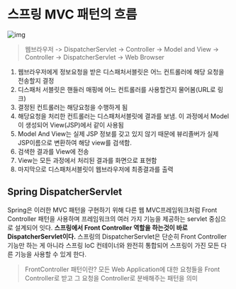 # 스프링 MVC 패턴의 흐름

![img](https://t1.daumcdn.net/cfile/tistory/2247684E565C021913)

> 웹브라우저 -> DispatcherServlet -> Controller -> Model and View -> Controller -> DispatcherServlet -> Web Browser


1. 웹브라우저에게 정보요청을 받은 디스패처서블릿은 어느 컨트롤러에 해당 요청을 전송할지 결정
2. 디스패처 서블릿은 핸들러 매핑에 어느 컨트롤러를 사용할건지 물어봄(URL로 링크)
3. 결정된 컨트롤러는 해당요청을 수행하게 됨
4. 해당요청을 처리한 컨트롤러는 디스패처서블릿에 결과를 보냄. 이 과정에서 Model이 생성되어 View(JSP)에서 같이 사용됨
5. Model And View는 실제 JSP 정보를 갖고 있지 않기 때문에 뷰리졸버가 실제 JSP이름으로 변환하여 해당 view를 검색함.
6. 검색한 결과를 View에 전송
7. View는 모든 과정에서 처리된 결과를 화면으로 표현함
8. 마지막으로 디스패처서블릿이 웹브라우저에 최종결과를 출력



## Spring DispatcherServlet

Spring은 이러한 MVC 패턴을 구현하기 위해 다른 웹 MVC프레임워크처럼 Front Controller 패턴을 사용하며 프레임워크의 여러 가지 기능을 제공하는 servlet 중심으로 설계되어 잇다. **스프링에서 Front Controller 역할을 하는것이 바로 DispatcherServlet이다.** 스프링의 DispatcherServlet은 단순히 Front Controller 기능만 하는 게 아니라 스프링 IoC 컨테이너와 완전히 통합되어 스프링이 가진 모든 다른 기능을 사용할 수 있게 한다. 

> FrontController 패턴이란? 모든 Web Application에 대한 요청들을 Front Controller로 받고 그 요청을 Controller로 분배해주는 패턴을 의미

